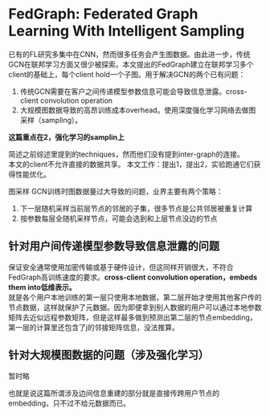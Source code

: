 # FedGraph: Federated Graph Learning With Intelligent Sampling


已有的FL研究多集中在CNN，然而很多任务会产生图数据。由此进一步，传统GCN在联邦学习方面又很少被探索。本文提出的FedGraph建立在联邦学习多个client的基础上，每个client hold一个子图。用于解决GCN的两个已有问题：
1. 传统GCN需要在客户之间传递模型参数信息可能会导致信息泄露。cross-client convolution operation
2. 大规模图数据导致的高昂训练成本overhead。使用深度强化学习网络去做图采样（sampling）。

**这篇重点在2，强化学习的samplin上**


简述之前综述里提到的techniques，然而他们没有提到inter-graph的连接。  
本文的client不允许直接的数据共享。
本文工作：提出1，提出2，实验跑通它们获得性能优化。    

图采样 GCN训练时图数据量过大导致的问题，业界主要有两个策略：
1. 下一层随机采样当前层节点的邻居的子集，很多节点是公共邻居被重复计算
2. 按参数每层全随机采样节点，可能会选到和上层节点没边的节点

## 针对用户间传递模型参数导致信息泄露的问题  
保证安全通常使用加密传输或基于硬件设计，但这同样开销很大，不符合FedGraph高训练速度的要求。**cross-client convolution operation，embeds them into低维表示。**  
就是各个用户本地训练的第一层只使用本地数据，第二层开始才使用其他客户传的节点数据，这样就保护了元数据。因为即便拿到别人数据的用户可以通过本地参数矩阵去近似远程参数矩阵，但是这样最多做到预测出第二层的节点embedding，第一层的计算里还包含了j的邻接矩阵信息，没法推算。    

## 针对大规模图数据的问题（涉及强化学习）
暂时略

也就是说这篇所谓涉及边间信息重建的部分就是直接传跨用户节点的embedding，只不过不给元数据而已。  